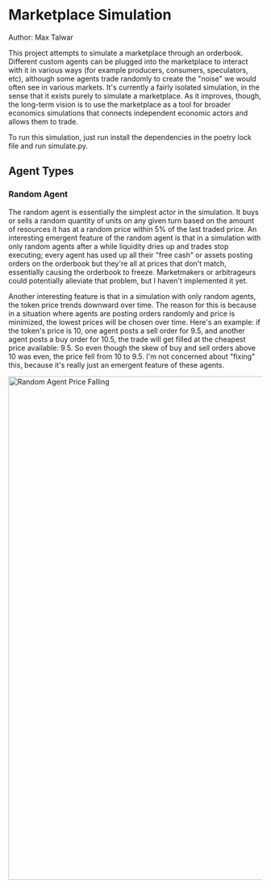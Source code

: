 # Marketplace Simulation
 
Author: Max Talwar

This project attempts to simulate a marketplace through an orderbook. Different custom agents can be plugged into the marketplace to interact with it in various ways (for example producers, consumers, speculators, etc), although some agents trade randomly to create the "noise" we would often see in various markets. It's currently a fairly isolated simulation, in the sense that it exists purely to simulate a marketplace. As it improves, though, the long-term vision is to use the marketplace as a tool for broader economics simulations that connects independent economic actors and allows them to trade.

To run this simulation, just run install the dependencies in the poetry lock file and run simulate.py. 

## Agent Types

### Random Agent

The random agent is essentially the simplest actor in the simulation. It buys or sells a random quantity of units on any given turn based on the amount of resources it has at a random price within 5% of the last traded price. An interesting emergent feature of the random agent is that in a simulation with only random agents after a while liquidity dries up and trades stop executing; every agent has used up all their "free cash" or assets posting orders on the orderbook but they're all at prices that don't match, essentially causing the orderbook to freeze. Marketmakers or arbitrageurs could potentially alleviate that problem, but I haven't implemented it yet. 

Another interesting feature is that in a simulation with only random agents, the token price trends downward over time. The reason for this is because in a situation where agents are posting orders randomly and price is minimized, the lowest prices will be chosen over time. Here's an example: if the token's price is 10, one agent posts a sell order for 9.5, and another agent posts a buy order for 10.5, the trade will get filled at the cheapest price available: 9.5. So even though the skew of buy and sell orders above 10 was even, the price fell from 10 to 9.5. I'm not concerned about "fixing" this, because it's really just an emergent feature of these agents. 

<img width="997" alt="Random Agent Price Falling" src="https://github.com/maxtalwar/Marketplace-Simulation/assets/42502920/b9296515-1b26-49b8-a376-e1ab7a55fc28">
